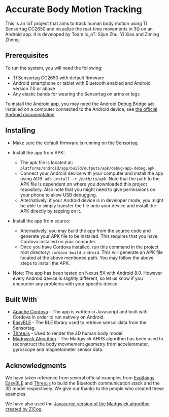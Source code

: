 # Accurate Body Motion Tracking

This is an IoT project that aims to track human body motion using TI Sensortag CC2650 and visualize the real-time movements in 3D on an Android app. It is developed by Team Io_oT: Sijun Zhu, Yi Xiao and Ziming Zheng.

## Prerequisites

To run the system, you will need the following:
* TI Sensortag CC2650 with default firmware
* Android smartphone or tablet with Bluetooth enabled and Android version 7.0 or above
* Any elastic bands for wearing the Sensortag on arms or legs

To install the Android app, you may need the Android Debug Bridge `adb` installed on a computer connected to the Android device, see [the official Android documentation](https://developer.android.com/studio/command-line/adb).

## Installing

* Make sure the default firmware is running on the Sensortag.
* Install the app from APK: 
    * The apk file is located at: `platforms/android/app/build/outputs/apk/debug/app-debug.apk`.
    * Connect your Android device with your computer and install the app using ADB: `adb install -r /path/to/apk`. Note that the path to the APK file is dependent on where you downloaded this project repository. Also note that you might need to give permissions on your phone to allow USB debugging.
    * Alternatively, if your Android device is in developer mode, you might be able to simply transfer the file onto your device and install the APK directly by tapping on it.

* Install the app from source:
    * Alternatively, you may build the app from the source code and generate your APK file to be installed. This requires that you have Cordova installed on your computer.
    * Once you have Cordova installed, run this command in the project root directory: `cordova build android`. This will generate an APK file located at the above mentioned path. You may follow the above steps to install the APK.

* Note: The app has been tested on Nexus 5X with Android 8.0. However every Android device is slightly different, so let us know if you encounter any problems with your specific device.

## Built With

* [Apache Cordova](https://cordova.apache.org) - The app is written in Javascript and built with Cordova in order to run natively on Android.
* [EasyBLE](https://evothings.com/doc/lib-doc/evothings.easyble.html) - The BLE library used to retrieve sensor data from the Sensortag.  
* [Three.js](https://threejs.org/) - Used to render the 3D human body model.
* [Madgwick Algorithm](http://x-io.co.uk/open-source-imu-and-ahrs-algorithms/) - The Madgwick AHRS algorithm has been used to reconstruct the body movmement geometry from accelerometer, gyroscope and magnetometer sensor data.

## Acknowledgments

We have taken reference from several official examples from [Evothings EasyBLE](https://evothings.com/doc/examples/examples.html) and [Three.js](https://threejs.org/examples/) to build the Bluetooth communication stack and the 3D model respectively. We give our thanks to the people who created these examples.

We have also used the [Javascript version of the Madgwick algorithm created by ZiCog](https://github.com/ZiCog/madgwick.js).
